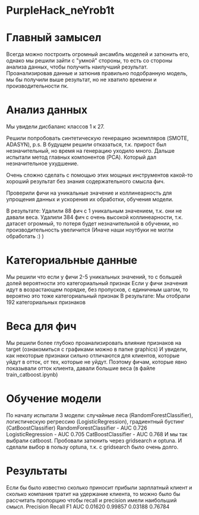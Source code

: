 # PurpleHack_neYrob1t

# Главный замысел
Всегда можно построить огромный ансамбль моделей и затюнить его, однако мы решили зайти с "умной" стороны, то есть со стороны анализа данных, чтобы получить наилучший результат. Проанализировав данные и затюнив правильно подобранную модель, мы бы получили выше результат, но не хватило времени и производительности пк.

# Анализ данных
Мы увидели дисбаланс классов 1 к 27.

Решили попробовать синтетическую генерацию экземпляров (SMOTE, ADASYN), p.s. В будущем решили отказаться, т.к. прирост был незначительный, но время на генерацию уходило много.
Дальше испытали метод главных компонентов (PCA). Который дал незначительное ухудшение. 

Очень сложно сделать с помощью этих мощных инструментов какой-то хороший результат без знания содержательного смысла фич.

Проверили фичи на уникальные значение и коллинеарность для упрощения данных и ускорения их обработки, обучения модели.

В результате: Удалили 88 фич с 1 уникальным значением, т.к. они не давали веса. Удалили 384 фич с очень высокой коллинеарности, т.к. датасет огромный, то потеря будет незначительной в обучении, но производительность увеличится (Иначе наши ноутбуки не могли обработать :) )

# Категориальные данные
Мы решили что если у фичи 2-5 уникальных значений, то с большей долей вероятности это категориальный признак
Если у фичи значения идут в возрастающем порядке, без пропусков, с единичным шагом, то вероятно это тоже категориальный признак
В результате: Мы отобрали 192 категориальных признаков

# Веса для фич
Мы решили более глубоко проанализировать влияние признаков на target (ознакомиться с графиками можно в папке graphics)
И увидели, как некоторые признаки сильно отличаются для клиентов, которые уйдут в отток, от тех, которые не уйдут.
Поэтому фичам, которые явно показывали отток клиента, давали большие веса (в файле train_catboost.ipynb)

# Обучение модели
По началу испытали 3 модели: случайные леса (RandomForestClassifier), логистическую регрессию (LogisticRegression), градиентный бустинг (CatBoostClassifier)
RandomForestClassifier - AUC 0.726
LogisticRegression - AUC 0.705
CatBoostClassifier - AUC 0.768
И мы так выбрали catboost.
Пробовали затюнить через gridsearch и optuna. И сделали выбор в пользу optuna, т.к. с gridsearch было очень долго.

# Результаты
Если бы было известно сколько приносит прибыли зарплатный клиент и сколько компания тратит на удержание клиента, то можно было бы рассчитать пропорцию чтобы recall и precision имели наибольший смысл.
Precision   Recall     F1         AUC
0.01620	    0.99857	   0.03188	  0.76784
